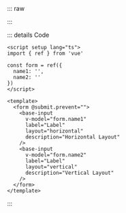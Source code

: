 ::: raw

<ClientOnly>
  <InputLabel />
</ClientOnly>

:::

::: details Code

```vue
<script setup lang="ts">
import { ref } from 'vue'

const form = ref({
  name1: '',
  name2: ''
})
</script>

<template>
  <form @submit.prevent="">
    <base-input
      v-model="form.name1"
      label="Label"
      layout="horizontal"
      description="Horizontal Layout"
    />
    <base-input
      v-model="form.name2"
      label="Label"
      layout="vertical"
      description="Vertical Layout"
    />
  </form>
</template>
```

:::
